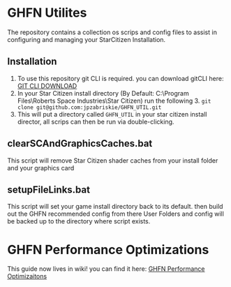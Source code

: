 # GHFN Utilites 

The repository contains a collection os scrips and config files to assist in configuring and managing your StarCitizen
Installation.
## Installation
1. To use this repository git CLI is required. you can download gitCLI here: [GIT CLI DOWNLOAD](https://git-scm.com/downloads)
2. In your Star Citizen install directory (By Default: C:\Program Files\Roberts Space Industries\Star Citizen) run the following
   3. `git clone git@github.com:jpzabriskie/GHFN_UTIL.git`
4. This will put a directory called `GHFN_UTIL` in your star citizen install director, all scrips can then be run via double-clicking. 

## clearSCAndGraphicsCaches.bat
This script will remove Star Citizen shader caches from your install folder and your graphics card

## setupFileLinks.bat
This script will set your game install directory back to its default. then build out the GHFN recommended config from there
User Folders and config will be backed up to the directory where script exists. 

# GHFN Performance Optimizations
This guide now lives in wiki! you can find it here: [GHFN Performance Optimizaitons](https://github.com/jpzabriskie/GHFN_UTIL/wiki/Star-Citizen-Performance-Optimization)